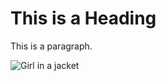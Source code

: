 <!DOCTYPE html>
<html>
<head>
<title>Page Title</title>
</head>
<body>

<h1>This is a Heading</h1>
<p>This is a paragraph.</p>
<img src="img_girl.jpg" alt="Girl in a jacket">

</body>
</html>
